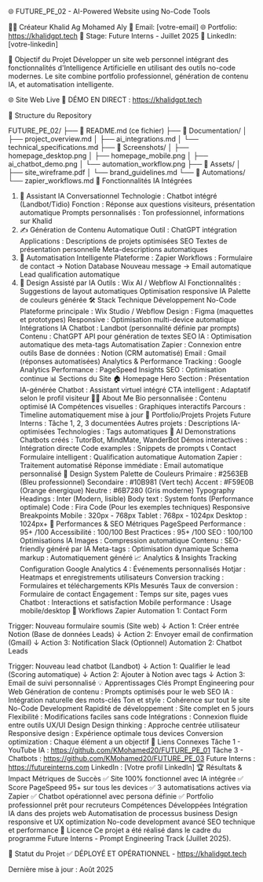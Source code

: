 🌐 FUTURE_PE_02 - AI-Powered Website using No-Code Tools

👨‍💻 Créateur
Khalid Ag Mohamed Aly
📧 Email: [votre-email]
🌐 Portfolio: https://khalidgpt.tech
📅 Stage: Future Interns - Juillet 2025
🔗 LinkedIn: [votre-linkedin]

🎯 Objectif du Projet
Développer un site web personnel intégrant des fonctionnalités d'Intelligence Artificielle en utilisant des outils no-code modernes. Le site combine portfolio professionnel, génération de contenu IA, et automatisation intelligente.

🌐 Site Web Live
🔴 DÉMO EN DIRECT : https://khalidgpt.tech

📁 Structure du Repository

FUTURE_PE_02/
├── 📄 README.md (ce fichier)
├── 📂 Documentation/
│   ├── project_overview.md
│   ├── ai_integrations.md
│   └── technical_specifications.md
├── 📂 Screenshots/
│   ├── homepage_desktop.png
│   ├── homepage_mobile.png
│   ├── ai_chatbot_demo.png
│   └── automation_workflow.png
├── 📂 Assets/
│   ├── site_wireframe.pdf
│   └── brand_guidelines.md
└── 📂 Automations/
    └── zapier_workflows.md
🤖 Fonctionnalités IA Intégrées
1. 🧠 Assistant IA Conversationnel
Technologie : Chatbot intégré (Landbot/Tidio)
Fonction : Réponse aux questions visiteurs, présentation automatique
Prompts personnalisés : Ton professionnel, informations sur Khalid
2. ✍️ Génération de Contenu Automatique
Outil : ChatGPT intégration
Applications :
Descriptions de projets optimisées SEO
Textes de présentation personnelle
Meta-descriptions automatiques
3. 🔄 Automatisation Intelligente
Plateforme : Zapier
Workflows :
Formulaire de contact → Notion Database
Nouveau message → Email automatique
Lead qualification automatique
4. 🎨 Design Assisté par IA
Outils : Wix AI / Webflow AI
Fonctionnalités :
Suggestions de layout automatiques
Optimisation responsive IA
Palette de couleurs générée
🛠️ Stack Technique
Développement No-Code
Plateforme principale : Wix Studio / Webflow
Design : Figma (maquettes et prototypes)
Responsive : Optimisation multi-device automatique
Intégrations IA
Chatbot : Landbot (personnalité définie par prompts)
Contenu : ChatGPT API pour génération de textes
SEO IA : Optimisation automatique des meta-tags
Automatisation
Zapier : Connexion entre outils
Base de données : Notion (CRM automatisé)
Email : Gmail (réponses automatisées)
Analytics & Performance
Tracking : Google Analytics
Performance : PageSpeed Insights
SEO : Optimisation continue
📊 Sections du Site
🏠 Homepage
Hero Section : Présentation IA-générée
Chatbot : Assistant virtuel intégré
CTA intelligent : Adaptatif selon le profil visiteur
👨‍💻 About Me
Bio personnalisée : Contenu optimisé IA
Compétences visuelles : Graphiques interactifs
Parcours : Timeline automatiquement mise à jour
💼 Portfolio/Projets
Projets Future Interns : Tâche 1, 2, 3 documentées
Autres projets : Descriptions IA-optimisées
Technologies : Tags automatiques
🤖 AI Demonstrations
Chatbots créés : TutorBot, MindMate, WanderBot
Démos interactives : Intégration directe
Code examples : Snippets de prompts
📞 Contact
Formulaire intelligent : Qualification automatique
Automation Zapier : Traitement automatisé
Réponse immédiate : Email automatique personnalisé
🎨 Design System
Palette de Couleurs
Primaire : 
#2563EB (Bleu professionnel)
Secondaire : 
#10B981 (Vert tech)
Accent : 
#F59E0B (Orange énergique)
Neutre : 
#6B7280 (Gris moderne)
Typography
Headings : Inter (Modern, lisible)
Body text : System fonts (Performance optimale)
Code : Fira Code (Pour les exemples techniques)
Responsive Breakpoints
Mobile : 320px - 768px
Tablet : 768px - 1024px
Desktop : 1024px+
🚀 Performances & SEO
Métriques PageSpeed
Performance : 95+ /100
Accessibilité : 100/100
Best Practices : 95+ /100
SEO : 100/100
Optimisations IA
Images : Compression automatique
Contenu : SEO-friendly généré par IA
Meta-tags : Optimisation dynamique
Schema markup : Automatiquement généré
📈 Analytics & Insights
Tracking Configuration
Google Analytics 4 : Événements personnalisés
Hotjar : Heatmaps et enregistrements utilisateurs
Conversion tracking : Formulaires et téléchargements
KPIs Mesurés
Taux de conversion : Formulaire de contact
Engagement : Temps sur site, pages vues
Chatbot : Interactions et satisfaction
Mobile performance : Usage mobile/desktop
🔄 Workflows Zapier
Automation 1: Contact Form

Trigger: Nouveau formulaire soumis (Site web)
↓
Action 1: Créer entrée Notion (Base de données Leads)
↓
Action 2: Envoyer email de confirmation (Gmail)
↓
Action 3: Notification Slack (Optionnel)
Automation 2: Chatbot Leads

Trigger: Nouveau lead chatbot (Landbot)
↓
Action 1: Qualifier le lead (Scoring automatique)
↓
Action 2: Ajouter à Notion avec tags
↓
Action 3: Email de suivi personnalisé
💡 Apprentissages Clés
Prompt Engineering pour Web
Génération de contenu : Prompts optimisés pour le web
SEO IA : Intégration naturelle des mots-clés
Ton et style : Cohérence sur tout le site
No-Code Development
Rapidité de développement : Site complet en 5 jours
Flexibilité : Modifications faciles sans code
Intégrations : Connexion fluide entre outils
UX/UI Design
Design thinking : Approche centrée utilisateur
Responsive design : Expérience optimale tous devices
Conversion optimization : Chaque élément a un objectif
🔗 Liens Connexes
Tâche 1 - YouTube IA : https://github.com/KMohamed20/FUTURE_PE_01
Tâche 3 - Chatbots : https://github.com/KMohamed20/FUTURE_PE_03
Future Interns : https://futureinterns.com
LinkedIn : [Votre profil LinkedIn]
🏆 Résultats & Impact
Métriques de Succès
✅ Site 100% fonctionnel avec IA intégrée
✅ Score PageSpeed 95+ sur tous les devices
✅ 3 automatisations actives via Zapier
✅ Chatbot opérationnel avec persona définie
✅ Portfolio professionnel prêt pour recruteurs
Compétences Développées
Intégration IA dans des projets web
Automatisation de processus business
Design responsive et UX optimization
No-code development avancé
SEO technique et performance
📜 Licence
Ce projet a été réalisé dans le cadre du programme Future Interns - Prompt Engineering Track (Juillet 2025).

🎯 Statut du Projet
✅ DÉPLOYÉ ET OPÉRATIONNEL - https://khalidgpt.tech

Dernière mise à jour : Août 2025
